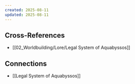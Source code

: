 ```yaml
---
created: 2025-08-11
updated: 2025-08-11
---
```




## Cross-References

- [[02_Worldbuilding/Lore/Legal System of Aquabyssos]]


## Connections

- [[Legal System of Aquabyssos]]
